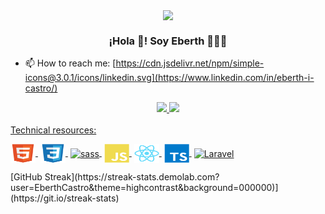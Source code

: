 
<p align="center" width="300">
   <img align="center" width="200" src="https://www.nicepng.com/png/full/804-8049853_med-boukrima-specialist-webmaster-php-e-commerce-web.png" />
   <h3 align="center">¡Hola 👋! Soy Eberth 👨🏻‍💻</h3>
</p>

- 📫 How to reach me: [https://cdn.jsdelivr.net/npm/simple-icons@3.0.1/icons/linkedin.svg](https://www.linkedin.com/in/eberth-i-castro/)


<div align="center">
  <a href="https://github.com/EberthCastro">
  <img height="180em" src="https://github-readme-stats.vercel.app/api?username=EberthCastro&show_icons=true&theme=dracula&include_all_commits=true&count_private=true"/>
  <img height="180em" src="https://github-readme-stats.vercel.app/api/top-langs/?username=EberthCastro&layout=compact&langs_count=16&theme=dracula&include_all_commits=truecount_private=true"/>
</div>

 <div style="display: inline_block"><br>
  Technical resources:
    <p>  
    <a href="https://documentacion-html5.tech/" target="blank" style='margin-right:4px'>
       <img align="center" alt="CSS" height="30" width="40" src="https://raw.githubusercontent.com/devicons/devicon/master/icons/html5/html5-original.svg"/> 
    </a>
    <a href="https://developer.mozilla.org/es/docs/Web/CSS" target="blank" style='margin-right:4px'>
        <img align="center" alt="CSS" height="30" width="40" src="https://raw.githubusercontent.com/devicons/devicon/master/icons/css3/css3-original.svg"/> 
    </a>
    <a href="https://sass-lang.com/documentation/" target="blank" style='margin-right:4px'>                 
        <img align="center" alt="sass" height="30" width="40" src="https://user-images.githubusercontent.com/104316263/211382253-5a97c30f-a062-4d3a-8725-46e0d280e171.png">
    </a>
    <a href="https://developer.mozilla.org/en-US/docs/Web/JavaScript" target="blank" style='margin-right:4px'>        
      <img align="center" alt="Js" height="30" width="40" src="https://raw.githubusercontent.com/devicons/devicon/master/icons/javascript/javascript-plain.svg">
    </a>
    <a href="https://reactjs.org/docs/getting-started.html" target="blank" style='margin-right:4px'>    
      <img align="center" alt="React Js" height="30" width="40" src="https://raw.githubusercontent.com/devicons/devicon/master/icons/react/react-original.svg">
    </a>   
    <a href="https://www.typescriptlang.org/docs/" target="blank" style='margin-right:4px'> 
      <img align="center" alt="Ts" height="30" width="40" src="https://raw.githubusercontent.com/devicons/devicon/master/icons/typescript/typescript-plain.svg">  
    </a>      
    <a href="https://laravel.com/docs/9.x" target="blank" style='margin-right:4px'> 
  <img align="center" alt="Laravel" height="30" width="40" src="https://static-00.iconduck.com/assets.00/laravel-icon-497x512-uwybstke.png">
    </a>   
    
    

</div>

<div> [GitHub Streak](https://streak-stats.demolab.com?user=EberthCastro&theme=highcontrast&background=000000)](https://git.io/streak-stats)</div>
